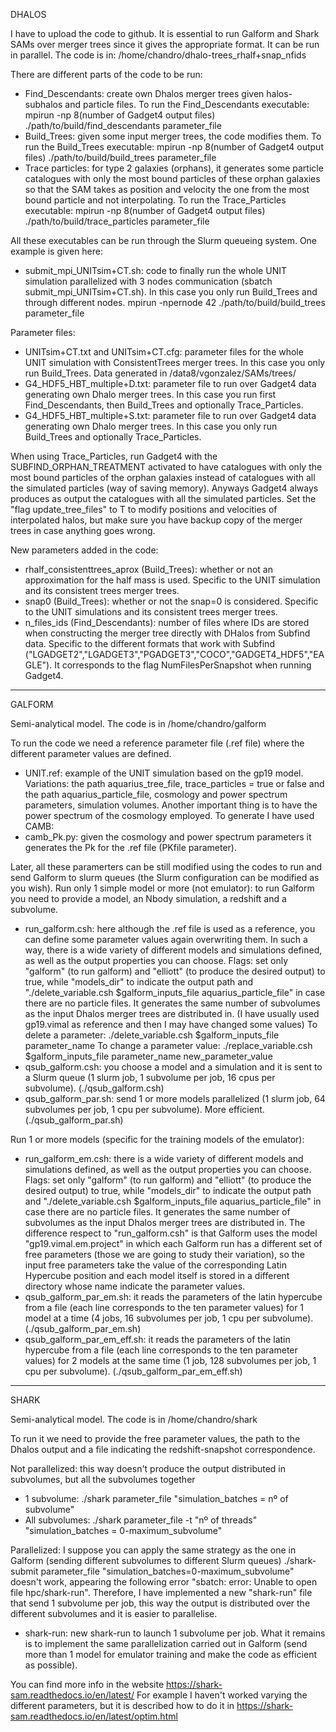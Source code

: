 DHALOS

I have to upload the code to github. It is essential to run Galform and Shark SAMs over merger trees since it gives the appropriate format. It can be run in parallel. The code is in: /home/chandro/dhalo-trees_rhalf+snap_nfids

There are different parts of the code to be run:
- Find_Descendants: create own Dhalos merger trees given halos-subhalos and particle files.
To run the Find_Descendants executable:  mpirun -np 8(number of Gadget4 output files) ./path/to/build/find_descendants parameter_file
- Build_Trees: given some input merger trees, the code modifies them.
To run the Build_Trees executable:  mpirun -np 8(number of Gadget4 output files) ./path/to/build/build_trees parameter_file
- Trace particles: for type 2 galaxies (orphans), it generates some particle catalogues with only the most bound particles of these orphan galaxies so that the SAM takes as position and velocity the one from the most bound particle and not interpolating.
To run the Trace_Particles executable:  mpirun -np 8(number of Gadget4 output files) ./path/to/build/trace_particles parameter_file

All these executables can be run through the Slurm queueing system. One example is given here:
- submit_mpi_UNITsim+CT.sh: code to finally run the whole UNIT simulation parallelized with 3 nodes communication (sbatch submit_mpi_UNITsim+CT.sh). In this case you only run Build_Trees and through different nodes. mpirun -npernode 42 ./path/to/build/build_trees parameter_file

Parameter files:
- UNITsim+CT.txt and UNITsim+CT.cfg: parameter files for the whole UNIT simulation with ConsistentTrees merger trees. In this case you only run Build_Trees. Data generated in /data8/vgonzalez/SAMs/trees/
- G4_HDF5_HBT_multiple+D.txt: parameter file to run over Gadget4 data generating own Dhalo merger trees. In this case you run first Find_Descendants, then Build_Trees and optionally Trace_Particles.
- G4_HDF5_HBT_multiple+S.txt: parameter file to run over Gadget4 data generating own Dhalo merger trees. In this case you only run Build_Trees and optionally Trace_Particles.

When using Trace_Particles, run Gadget4 with the SUBFIND_ORPHAN_TREATMENT activated to have catalogues with only the most bound particles of the orphan galaxies instead of catalogues with all the simulated particles (way of saving memory). Anyways Gadget4 always produces as output the catalogues with all the simulated particles. Set the "flag update_tree_files" to T to modify positions and velocities of interpolated halos, but make sure you have backup copy of the merger trees in case anything goes wrong.

New parameters added in the code:
- rhalf_consistenttrees_aprox (Build_Trees): whether or not an approximation for the half mass is used. Specific to the UNIT simulation and its consistent trees merger trees.
- snap0 (Build_Trees): whether or not the snap=0 is considered. Specific to the UNIT simulations and its consistent trees merger trees.
- n_files_ids (Find_Descendants): number of files where IDs are stored when constructing the merger tree directly with DHalos from Subfind data. Specific to the different formats that work with Subfind ("LGADGET2","LGADGET3","PGADGET3","COCO","GADGET4_HDF5","EAGLE"). It corresponds to the flag NumFilesPerSnapshot when running Gadget4.


-----------------------------------------------------------------------------------------------------------------

GALFORM

Semi-analytical model. The code is in /home/chandro/galform

To run the code we need a reference parameter file (.ref file) where the different parameter values are defined.
- UNIT.ref: example of the UNIT simulation based on the gp19 model. Variations: the path aquarius_tree_file,
trace_particles = true or false and the path aquarius_particle_file, cosmology and power spectrum parameters, simulation volumes.
Another important thing is to have the power spectrum of the cosmology employed. To generate I have used CAMB:
- camb_Pk.py: given the cosmology and power spectrum parameters it generates the Pk for the .ref file (PKfile parameter).

Later, all these paramerters can be still modified using the codes to run and send Galform to slurm queues (the Slurm configuration can be modified as you wish).
Run only 1 simple model or more (not emulator): to run Galform you need to provide a model, an Nbody simulation, a redshift and a subvolume.
- run_galform.csh: here although the .ref file is used as a reference, you can define some parameter values again overwriting them. In such a way, there is a wide variety of different models and simulations defined, as well as the output properties you can choose. Flags: set only "galform" (to run galform) and "elliott" (to produce the desired output) to true, while "models_dir" to indicate the output path and "./delete_variable.csh $galform_inputs_file aquarius_particle_file" in case there are no particle files. It generates the same number of subvolumes as the input Dhalos merger trees are distributed in. (I have usually used gp19.vimal as reference and then I may have changed some values)
To delete a parameter: ./delete_variable.csh $galform_inputs_file parameter_name
To change a parameter value: ./replace_variable.csh $galform_inputs_file parameter_name new_parameter_value
- qsub_galform.csh: you choose a model and a simulation and it is sent to a Slurm queue (1 slurm job, 1 subvolume per job, 16 cpus per subvolume). (./qsub_galform.csh)
- qsub_galform_par.sh: send 1 or more models parallelized (1 slurm job, 64 subvolumes per job, 1 cpu per subvolume). More efficient. (./qsub_galform_par.sh)

Run 1 or more models (specific for the training models of the emulator):
- run_galform_em.csh: there is a wide variety of different models and simulations defined, as well as the output properties you can choose. Flags: set only "galform" (to run galform) and "elliott" (to produce the desired output) to true, while "models_dir" to indicate the output path and "./delete_variable.csh $galform_inputs_file aquarius_particle_file" in case there are no particle files. It generates the same number of subvolumes as the input Dhalos merger trees are distributed in. The difference respect to "run_galform.csh" is that Galform uses the model "gp19.vimal.em.project" in which each Galform run has a different set of free parameters (those we are going to study their variation), so the input free parameters take the value of the corresponding Latin Hypercube position and each model itself is stored in a different directory whose name indicate the parameter values.
- qsub_galform_par_em.sh: it reads the parameters of the latin hypercube from a file (each line corresponds to the ten parameter values) for 1 model at a time (4 jobs, 16 subvolumes per job, 1 cpu per subvolume). (./qsub_galform_par_em.sh)
- qsub_galform_par_em_eff.sh: it reads the parameters of the latin hypercube from a file (each line corresponds to the ten parameter values) for 2 models at the same time (1 job, 128 subvolumes per job, 1 cpu per subvolume). (./qsub_galform_par_em_eff.sh)


-----------------------------------------------------------------------------------------------------------------

SHARK

Semi-analytical model. The code is in /home/chandro/shark

To run it we need to provide the free parameter values, the path to the Dhalos output and a file indicating the redshift-snapshot correspondence.

Not parallelized: this way doesn't produce the output distributed in subvolumes, but all the subvolumes together
- 1 subvolume: ./shark parameter_file "simulation_batches = nº of subvolume"
- All subvolumes: ./shark parameter_file -t "nº of threads" "simulation_batches = 0-maximum_subvolume"

Parallelized: I suppose you can apply the same strategy as the one in Galform (sending different subvolumes to different Slurm queues)
./shark-submit parameter_file "simulation_batches=0-maximum_subvolume" doesn't work, appearing the following error "sbatch: error: Unable to open file hpc/shark-run".
Therefore, I have implemented a new "shark-run" file that send 1 subvolume per job, this way the output is distributed over the different subvolumes and it is easier to parallelise.
- shark-run: new shark-run to launch 1 subvolume per job.
What it remains is to implement the same parallelization carried out in Galform (send more than 1 model for emulator training and make the code as efficient as possible).

You can find more info in the website https://shark-sam.readthedocs.io/en/latest/
For example I haven't worked varying the different parameters, but it is described how to do it in https://shark-sam.readthedocs.io/en/latest/optim.html